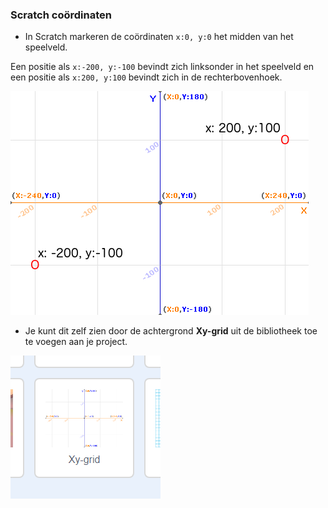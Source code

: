 ### Scratch coördinaten

+ In Scratch markeren de coördinaten `x:0, y:0` het midden van het speelveld.

Een positie als `x:-200, y:-100` bevindt zich linksonder in het speelveld en een positie als `x:200, y:100` bevindt zich in de rechterbovenhoek.

![Stage coördinaten](images/coordinates-stage.png)

+ Je kunt dit zelf zien door de achtergrond **Xy-grid** uit de bibliotheek toe te voegen aan je project.

![Stage coördinaten](images/coordinates-backdrop.png)